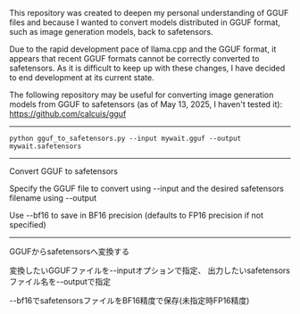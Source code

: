 This repository was created to deepen my personal understanding of GGUF files and because I wanted to convert models distributed in GGUF format, such as image generation models, back to safetensors.

Due to the rapid development pace of llama.cpp and the GGUF format, it appears that recent GGUF formats cannot be correctly converted to safetensors. As it is difficult to keep up with these changes, I have decided to end development at its current state.

The following repository may be useful for converting image generation models from GGUF to safetensors (as of May 13, 2025, I haven't tested it): https://github.com/calcuis/gguf


----

```
python gguf_to_safetensors.py --input mywait.gguf --output mywait.safetensors
```

----
Convert GGUF to safetensors

Specify the GGUF file to convert using --input and the desired safetensors filename using --output

Use --bf16 to save in BF16 precision (defaults to FP16 precision if not specified)

----
GGUFからsafetensorsへ変換する

変換したいGGUFファイルを--inputオプションで指定、
出力したいsafetensorsファイル名を--outputで指定


--bf16でsafetensorsファイルをBF16精度で保存(未指定時FP16精度)
